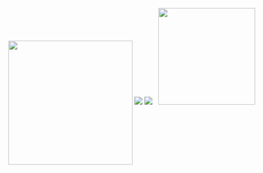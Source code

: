 <a href="https://count.getloli.com"><img align="center" src="https://count.getloli.com/get/@ToulthG?theme=rule34" width=250></a>
<img src = "https://capsule-render.vercel.app/api?type=waving&height=250&text=GoodDay!&fontAlign=80&fontAlignY=40&color=gradient">
<img src = "https://bad-apple-github-readme.vercel.app/api?show_bg=1&username=ToulthG"/>&nbsp;&nbsp;&nbsp;<img src = "https://steam-stat.vercel.app/api?profileName=FengirkG " height=195/>
